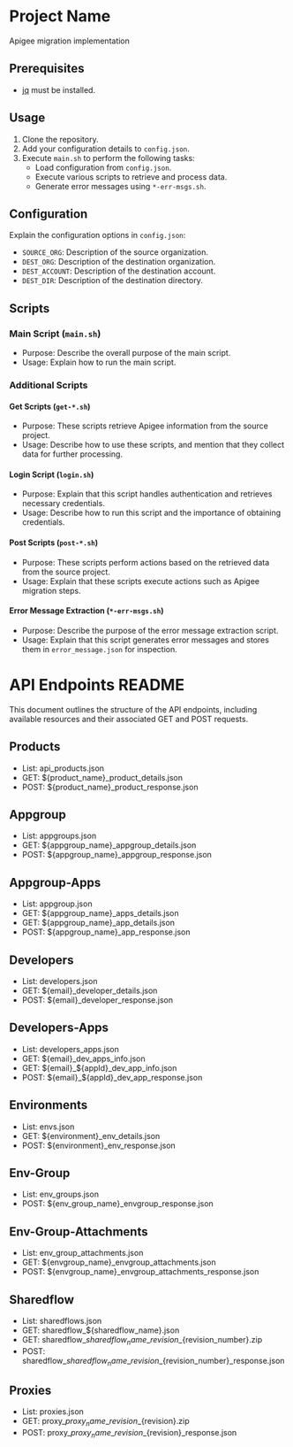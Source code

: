 # Project Name

Apigee migration implementation

## Prerequisites

- [jq](https://stedolan.github.io/jq/) must be installed.

## Usage

1. Clone the repository.
2. Add your configuration details to `config.json`.
3. Execute `main.sh` to perform the following tasks:
   - Load configuration from `config.json`.
   - Execute various scripts to retrieve and process data.
   - Generate error messages using `*-err-msgs.sh`.

## Configuration

Explain the configuration options in `config.json`:

- `SOURCE_ORG`: Description of the source organization.
- `DEST_ORG`: Description of the destination organization.
- `DEST_ACCOUNT`: Description of the destination account.
- `DEST_DIR`: Description of the destination directory.

## Scripts

### Main Script (`main.sh`)

- Purpose: Describe the overall purpose of the main script.
- Usage: Explain how to run the main script.

### Additional Scripts

#### Get Scripts (`get-*.sh`)

- Purpose: These scripts retrieve Apigee information from the source project.
- Usage: Describe how to use these scripts, and mention that they collect data for further processing.

#### Login Script (`login.sh`)

- Purpose: Explain that this script handles authentication and retrieves necessary credentials.
- Usage: Describe how to run this script and the importance of obtaining credentials.

#### Post Scripts (`post-*.sh`)

- Purpose: These scripts perform actions based on the retrieved data from the source project.
- Usage: Explain that these scripts execute actions such as Apigee migration steps.

#### Error Message Extraction (`*-err-msgs.sh`)

- Purpose: Describe the purpose of the error message extraction script.
- Usage: Explain that this script generates error messages and stores them in `error_message.json` for inspection.

# API Endpoints README

This document outlines the structure of the API endpoints, including available resources and their associated GET and POST requests.

## Products

- List: api_products.json
- GET: ${product_name}\_product_details.json
- POST: ${product_name}\_product_response.json

## Appgroup

- List: appgroups.json
- GET: ${appgroup_name}\_appgroup_details.json
- POST: ${appgroup_name}\_appgroup_response.json

## Appgroup-Apps

- List: appgroup.json
- GET: ${appgroup_name}\_apps_details.json
- GET: ${appgroup_name}\_app_details.json
- POST: ${appgroup_name}\_app_response.json

## Developers

- List: developers.json
- GET: ${email}\_developer_details.json
- POST: ${email}\_developer_response.json

## Developers-Apps

- List: developers_apps.json
- GET: ${email}\_dev_apps_info.json
- GET: ${email}_${appId}\_dev_app_info.json
- POST: ${email}_${appId}\_dev_app_response.json

## Environments

- List: envs.json
- GET: ${environment}\_env_details.json
- POST: ${environment}\_env_response.json

## Env-Group

- List: env_groups.json
- POST: ${env_group_name}\_envgroup_response.json

## Env-Group-Attachments

- List: env_group_attachments.json
- GET: ${envgroup_name}\_envgroup_attachments.json
- POST: ${envgroup_name}\_envgroup_attachments_response.json

## Sharedflow

- List: sharedflows.json
- GET: sharedflow\_${sharedflow_name}.json
- GET: sharedflow\_${sharedflow_name}\_revision\_${revision_number}.zip
- POST: sharedflow\_${sharedflow_name}\_revision\_${revision_number}\_response.json

## Proxies

- List: proxies.json
- GET: proxy\_${proxy_name}\_revision\_${revision}.zip
- POST: proxy\_${proxy_name}\_revision\_${revision}\_response.json
